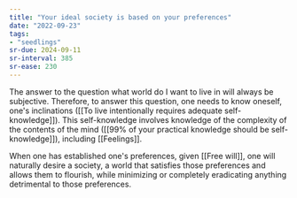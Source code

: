 ```yaml
---
title: "Your ideal society is based on your preferences"
date: "2022-09-23"
tags:
- "seedlings"
sr-due: 2024-09-11
sr-interval: 385
sr-ease: 230
---
```


The answer to the question what world do I want to live in will always be subjective. Therefore, to answer this question, one needs to know oneself, one's inclinations ([[To live intentionally requires adequate self-knowledge]]). This self-knowledge involves knowledge of the complexity of the contents of the mind ([[99% of your practical knowledge should be self-knowledge]]), including [[Feelings]].

When one has established one's preferences, given [[Free will]], one will naturally desire a society, a world that satisfies those preferences and allows them to flourish, while minimizing or completely eradicating anything detrimental to those preferences.